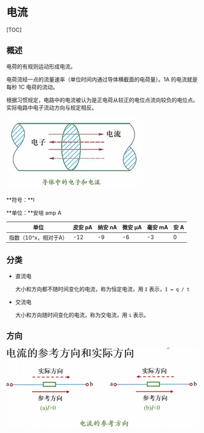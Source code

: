 # 电流

[TOC]

## 概述

电荷的有规则运动形成电流。

电荷流经一点的流量速率（单位时间内通过导体横截面的电荷量）。1A 的电流就是每秒 1C 电荷的流动。

根据习惯规定，电路中的电流被认为是正电荷从较正的电位点流向较负的电位点。实际电路中电子流动方向与规定相反。

![](../../../Image/d/电流.jpg)

**符号：**I

**单位：**安培  amp  A

| 单位                  | 皮安 pA | 纳安 nA | 微安 μA | 毫安 mA | 安 A |
| --------------------- | ------- | ------- | ------- | ------- | ---- |
| 指数（10^x，相对于A） | -12     | -9      | -6      | -3      | 0    |

## 分类

* 直流电

  大小和方向都不随时间变化的电流，称为恒定电流，用 `I` 表示，`I = q / t`

* 交流电

  大小和方向随时间变化的电流，称为交电流，用 `i` 表示。

## 方向

![](../../../Image/d/电流_方向.jpg)